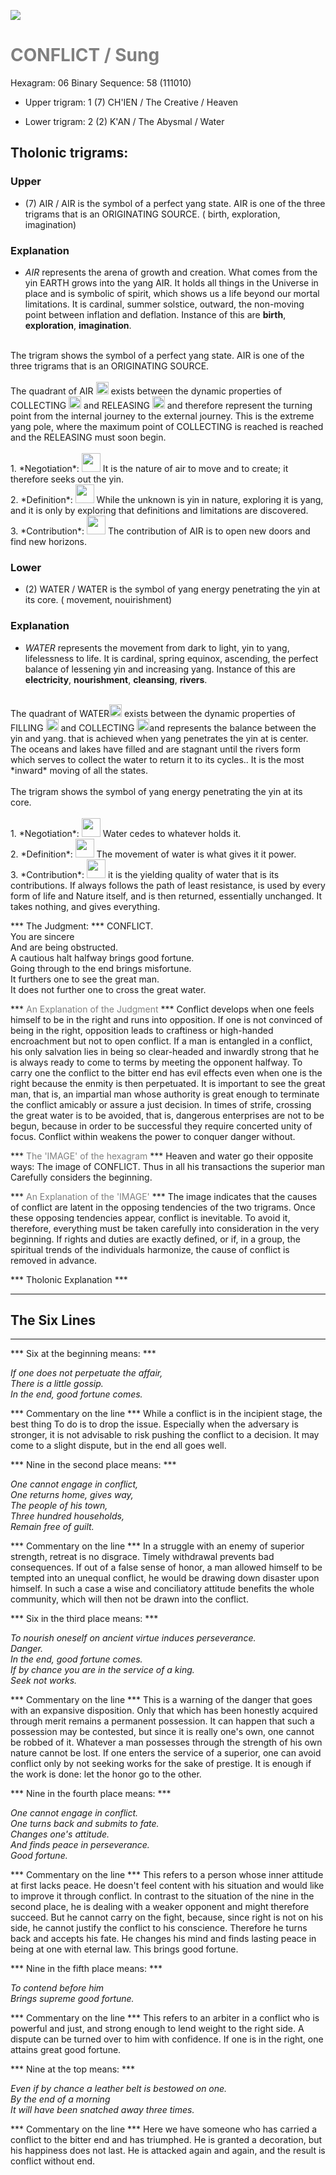 

![](/assets/hexagram06.png)

# <span style="color:gray">CONFLICT /  Sung </span>
Hexagram: 06
Binary Sequence: 58 (111010)

* Upper trigram: 1 (7) CH'IEN / The Creative / Heaven

* Lower trigram: 2 (2) K'AN / The Abysmal / Water

## <span style="brown:gray">Tholonic trigrams: </span>

### <span style="brown:gray">Upper </span>

* (7) AIR / AIR is the symbol of a perfect yang state. AIR is one of the three trigrams that is an ORIGINATING SOURCE. ( birth, exploration, imagination)

### <span style="brown:gray">Explanation</span>

* *AIR* represents the arena of growth and creation. What comes from the yin EARTH grows into the yang AIR. It holds all things in the Universe in place and is symbolic of spirit, which shows us a life beyond our mortal limitations.  It is cardinal, summer solstice, outward, the non-moving point between inflation and deflation. Instance of this are **birth**, **exploration**, **imagination**.<br/>
<br/>
The trigram shows the symbol of a perfect yang state. AIR is one of the three trigrams that is an ORIGINATING SOURCE.<br/>
<br/>
The quadrant of AIR <img src="../Images/bc/trigram-b07.png" style="width:20px"/> exists between the dynamic properties of COLLECTING <img src="../Images/bc/trigram-b03.png" style="width:20px"/> and RELEASING <img src="../Images/bc/trigram-b06.png" style="width:20px"/> and therefore represent the turning point from the internal journey to the external journey. This is the extreme yang pole, where the maximum point of COLLECTING is reached is reached and the RELEASING must soon begin.<br/>
<br/>
1. *Negotiation*: <img src="../Images/bc/yang.png" style="width:30px"/> It is the nature of air to move and to create; it therefore seeks out the yin.<br/>
2. *Definition*: <img src="../Images/bc/yang.png" style="width:30px"/> While the unknown is yin in nature, exploring it is yang, and it is only by exploring that definitions and limitations are discovered.<br/>
3. *Contribution*: <img src="../Images/bc/yang.png" style="width:30px"/> The contribution of AIR is to open new doors and find new horizons. 

### <span style="brown:gray">Lower </span>

* (2) WATER / WATER is the symbol of yang energy penetrating the yin at its core.  ( movement, nouirishment)

### <span style="brown:gray">Explanation</span>

* *WATER* represents the movement from dark to light, yin to yang, lifelessness to life.  It is cardinal, spring equinox, ascending, the perfect balance of lessening yin and increasing yang. Instance of this are **electricity**, **nourishment**, **cleansing**, **rivers**.<br/>
<br/>
The quadrant of WATER<img src="../Images/bc/trigram-b02.png" style="width:20px"/> exists between the dynamic properties of FILLING <img src="../Images/bc/trigram-b01.png" style="width:20px"/> and COLLECTING <img src="../Images/bc/trigram-b03.png" style="width:20px"/>and represents the balance between the yin and yang. that is achieved when yang penetrates the yin at is center. The oceans and lakes have filled and are stagnant until the rivers form which serves to collect the water to return it to its cycles..  It is the most *inward* moving of all the states.<br/>
<br/>
The trigram shows the symbol of yang energy penetrating the yin at its core. <br/>
<br/>
1. *Negotiation*: <img src="../Images/bc/yin.png" style="width:30px"/> Water cedes to whatever holds it.<br/>
2. *Definition*: <img src="../Images/bc/yang.png" style="width:30px"/> The movement of water is what gives it it power.<br/>
3. *Contribution*: <img src="../Images/bc/yin.png" style="width:30px"/> it is the yielding quality of water that is its contributions. If always follows the path of least resistance, is used by every form of life and Nature itself, and is then returned, essentially unchanged. It takes nothing, and gives everything.



*** The Judgment: ***
CONFLICT.<br/>
You are sincere<br/>
And are being obstructed.<br/>
A cautious halt halfway brings good fortune.<br/>
Going through to the end brings misfortune.<br/>
It furthers one to see the great man.<br/>
It does not further one to cross the great water.


*** <span style="color:gray">An Explanation of the Judgment</span> ***
Conflict develops when one feels himself to be in the right and runs into opposition. If one is not convinced of being in the right, opposition leads to craftiness or high-handed encroachment but not to open conflict. If a man is entangled in a conflict, his only salvation lies in being so clear-headed and inwardly strong that he is always ready to come to terms by meeting the opponent halfway. To carry one the conflict to the bitter end has evil effects even when one is the right because the enmity is then perpetuated. It is important to see the great man, that is, an impartial man whose authority is great enough to terminate the conflict amicably or assure a just decision. In times of strife, crossing the great water is to be avoided, that is, dangerous enterprises are not to be begun, because in order to be successful they require concerted unity of focus. Conflict within weakens the power to conquer danger without.

*** <span style="color:gray">The 'IMAGE' of the hexagram</span> ***
Heaven and water go their opposite ways: The image of CONFLICT. Thus in all his transactions the superior man Carefully considers the beginning.

*** <span style="color:gray">An Explanation of the 'IMAGE'</span> ***
The image indicates that the causes of conflict are latent in the opposing tendencies of the two trigrams. Once these opposing tendencies appear, conflict is inevitable. To avoid it, therefore, everything must be taken carefully into consideration in the very beginning. If rights and duties are exactly defined, or if, in a group, the spiritual trends of the individuals harmonize, the cause of conflict is removed in advance.

*** <span style="brown:gray">Tholonic Explanation </span> ***





---
## The Six Lines ##
---
*** Six at the beginning means: ***

_If one does not perpetuate the affair, <br/>
There is a little gossip.<br/>
In the end, good fortune comes._

*** Commentary on the line ***
While a conflict is in the incipient stage, the best thing To do is to drop the issue. Especially when the adversary is stronger, it is not advisable to risk pushing the conflict to a decision. It may come to a slight dispute, but in the end all goes well.

*** Nine in the second place means: ***

_One cannot engage in conflict,<br/>
One returns home, gives way,<br/>
The people of his town,<br/>
Three hundred households,<br/>
Remain free of guilt._

*** Commentary on the line ***
In a struggle with an enemy of superior strength, retreat is no disgrace. Timely withdrawal prevents bad consequences. If out of a false sense of honor, a man allowed himself to be tempted into an unequal conflict, he would be drawing down disaster upon himself. In such a case a wise and conciliatory attitude benefits the whole community, which will then not be drawn into the conflict.

*** Six in the third place means: ***

_To nourish oneself on ancient virtue induces perseverance.<br/>
Danger.<br/>
In the end, good fortune comes.<br/>
If by chance you are in the service of a king.<br/>
Seek not works._

*** Commentary on the line ***
This is a warning of the danger that goes with an expansive disposition. Only that which has been honestly acquired through merit remains a permanent possession. It can happen that such a possession may be contested, but since it is really one's own, one cannot be robbed of it. Whatever a man possesses through the strength of his own nature cannot be lost. If one enters the service of a superior, one can avoid conflict only by not seeking works for the sake of prestige. It is enough if the work is done: let the honor go to the other.

*** Nine in the fourth place means: ***

_One cannot engage in conflict.<br/>
One turns back and submits to fate.<br/>
Changes one's attitude.<br/>
And finds peace in perseverance.<br/>
Good fortune._

*** Commentary on the line ***
This refers to a person whose inner attitude at first lacks peace. He doesn't feel content with his situation and would like to improve it through conflict. In contrast to the situation of the nine in the second place, he is dealing with a weaker opponent and might therefore succeed. But he cannot carry on the fight, because, since right is not on his side, he cannot justify the conflict to his conscience. Therefore he turns back and accepts his fate. He changes his mind and finds lasting peace in being at one with eternal law. This brings good fortune.

*** Nine in the fifth place means: ***

_To contend before him<br/>
Brings supreme good fortune._

*** Commentary on the line ***
This refers to an arbiter in a conflict who is powerful and just, and strong enough to lend weight to the right side. A dispute can be turned over to him with confidence. If one is in the right, one attains great good fortune.

*** Nine at the top means: ***

_Even if by chance a leather belt is bestowed on one.<br/>
By the end of a morning<br/>
It will have been snatched away three times._

*** Commentary on the line ***
Here we have someone who has carried a conflict to the bitter end and has triumphed. He is granted a decoration, but his happiness does not last. He is attacked again and again, and the result is conflict without end.

